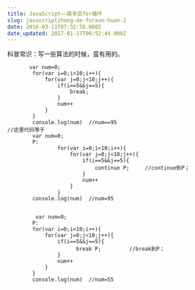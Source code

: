 ```yaml
---
title: JavaScript——跳多层for循环
slug: javascriptzhong-de-forxun-huan-2
date: 2016-03-11T07:32:58.000Z
date_updated: 2017-01-17T06:52:44.000Z
---
```


科普常识：写一些算法的时候，蛮有用的。

           var num=0;
            for(var i=0;i<10;i++){
                for(var j=0;j<10;j++){
                    if(i==5&&j==5){
                        break;
                    }
                    num++
                }
            }
            console.log(num)  //num==95
    //这里代码等于
            var num=0;
            P:
                    for(var i=0;i<10;i++){
                        for(var j=0;j<10;j++){
                            if(i==5&&j==5){
                                continue P;     //continue到P；
                            }
                            num++
                        }
                    }
            console.log(num)  //num=95
    

             var num=0;
            P:
            for(var i=0;i<10;i++){
                for(var j=0;j<10;j++){
                    if(i==5&&j==5){
                          break P;         //break到P；
                    }
                    num++
                }
            }
            console.log(num)  //num=55
    
